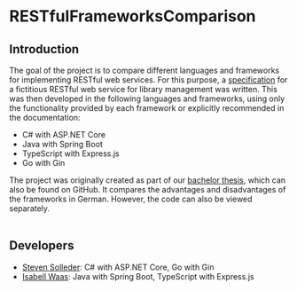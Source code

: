 # RESTfulFrameworksComparison
## Introduction
The goal of the project is to compare different languages and frameworks for implementing RESTful web services.
For this purpose, a [specification](https://teamgruenbaum.github.io/RESTfulFrameworksComparison/) for a fictitious RESTful web service for library management was written. This was then developed in the following languages and frameworks, using only the functionality provided by each framework or explicitly recommended in the documentation:
- C# with ASP.NET Core
- Java with Spring Boot
- TypeScript with Express.js
- Go with Gin

The project was originally created as part of our [bachelor thesis](https://github.com/TeamGruenbaum/Bachelorarbeit_EffizienteEntwicklungEinesRestfulWebservicesAufBasisModernerFrameworks), which can also be found on GitHub. It compares the advantages and disadvantages of the frameworks in German. However, the code can also be viewed separately.
<br><br>

## Developers
- [Steven Solleder](https://github.com/stevensolleder): C# with ASP.NET Core, Go with Gin
- [Isabell Waas](https://github.com/isabellwaas): Java with Spring Boot, TypeScript with Express.js
